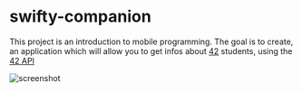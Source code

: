 # swifty-companion

This project is an introduction to mobile programming. The goal is to create, an application which will allow you to get infos about [42](https://www.42.fr/) students, using the [42 API](https://api.intra.42.fr/apidoc)

![screenshot](/screenshots/s1.png?raw=true)
